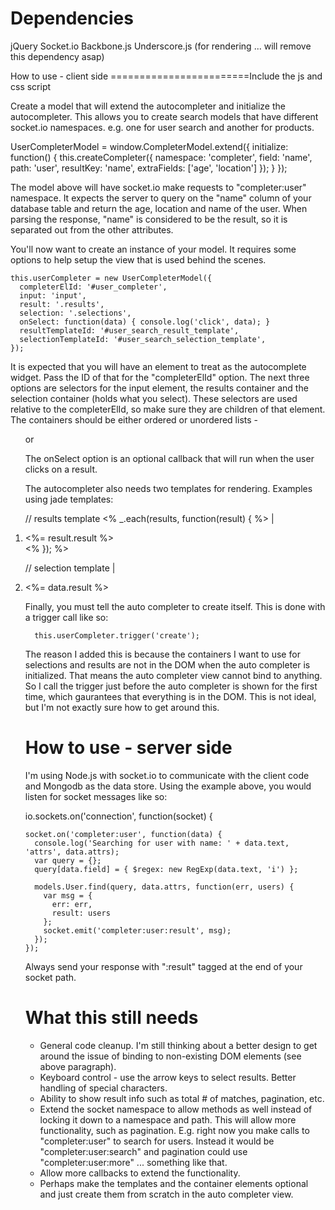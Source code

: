 Dependencies
============
jQuery
Socket.io
Backbone.js
Underscore.js (for rendering ... will remove this dependency asap)

How to use - client side
========================Include the js and css script

Create a model that will extend the autocompleter and initialize the autocompleter.
This allows you to create search models that have different socket.io namespaces. e.g. one for user search 
and another for products.

   UserCompleterModel = window.CompleterModel.extend({
      initialize: function() {
        this.createCompleter({
          namespace: 'completer',
          field: 'name',
          path: 'user',
          resultKey: 'name',
          extraFields: ['age', 'location']
        });
      }
    });

The model above will have socket.io make requests to "completer:user" namespace. It expects the server
to query on the "name" column of your database table and return the age, location and name of the user. 
When parsing the response, "name" is considered to be the result, so it is separated out from the other attributes. 

You'll now want to create an instance of your model. It requires some options to help setup the view that is used behind the scenes. 

    this.userCompleter = new UserCompleterModel({
      completerElId: '#user_completer',
      input: 'input',
      result: '.results', 
      selection: '.selections',
      onSelect: function(data) { console.log('click', data); }
      resultTemplateId: '#user_search_result_template',
      selectionTemplateId: '#user_search_selection_template',
    });

It is expected that you will have an element to treat as the autocomplete widget. Pass the ID of that for the "completerElId" option. 
The next three options are selectors for the input element, the results container and the selection container (holds what you select). These selectors are used relative to the completerElId, so make sure they are children of that element. The containers should be either ordered or unordered lists - <ol> or </ul>

The onSelect option is an optional callback that will run when the user clicks on a result.

The autocompleter also needs two templates for rendering. Examples using jade templates:

  // results template
  <% _.each(results, function(result) { %>
  | <li id="<%= result.respId %>"><%= result.result %></li>
  <% }); %>

  // selection template
  | <li data-age="<%= data.extra.age %>"><%= data.result %></li>

Finally, you must tell the auto completer to create itself. This is done with a trigger call like so:
  
      this.userCompleter.trigger('create');

The reason I added this is because the containers I want to use for selections and results are not in the DOM when the auto completer is initialized. That means the auto completer view cannot bind to anything. So I call the trigger just before the auto completer is shown for the first time, which gaurantees that everything is in the DOM. This is not ideal, but I'm not exactly sure how to get around this.

How to use - server side 
========================
I'm using Node.js with socket.io to communicate with the client code and Mongodb as the data store. Using the example above, you would listen for socket messages like so:

  io.sockets.on('connection', function(socket) {

    socket.on('completer:user', function(data) {
      console.log('Searching for user with name: ' + data.text, 'attrs', data.attrs);
      var query = {};
      query[data.field] = { $regex: new RegExp(data.text, 'i') };
      
      models.User.find(query, data.attrs, function(err, users) {
        var msg = {
          err: err,
          result: users
        };
        socket.emit('completer:user:result', msg);
      });
    });

Always send your response with ":result" tagged at the end of your socket path. 

What this still needs
=====================
* General code cleanup. I'm still thinking about a better design to get around the issue of binding to non-existing DOM elements (see above paragraph). 
* Keyboard control - use the arrow keys to select results. Better handling of special characters.
* Ability to show result info such as total # of matches, pagination, etc.
* Extend the socket namespace to allow methods as well instead of locking it down to a namespace and path. This will allow more functionality, such as pagination. E.g. right now you make calls to "completer:user" to search for users. Instead it would be "completer:user:search" and pagination could use "completer:user:more" ... something like that.
* Allow more callbacks to extend the functionality.
* Perhaps make the templates and the container elements optional and just create them from scratch in the auto completer view.
